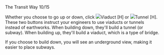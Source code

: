 The Transit Way 10/15

Whether you choose to go up or down, click ![](IconCauseway)Viaduct [H] or ![](IconUnderground)Tunnel [H]. These two buttons instruct your engineers to use viaducts or tunnels instead of earthworks. When building down, they'll build a tunnel (or subway). When building up, they'll build a viaduct, which is a type of bridge.

If you choose to build down, you will see an underground view, making it easier to place subways.

